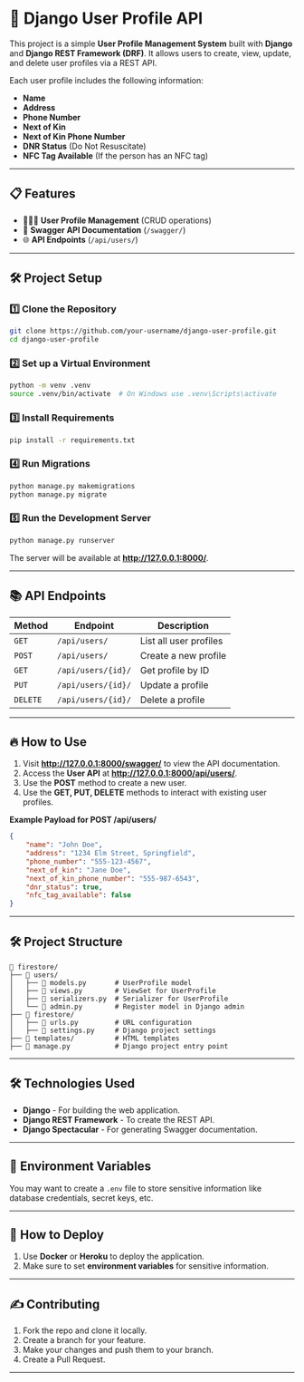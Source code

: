 
# 🚀 **Django User Profile API**

This project is a simple **User Profile Management System** built with **Django** and **Django REST Framework (DRF)**. It allows users to create, view, update, and delete user profiles via a REST API.

Each user profile includes the following information:
- **Name**
- **Address**
- **Phone Number**
- **Next of Kin**
- **Next of Kin Phone Number**
- **DNR Status** (Do Not Resuscitate)
- **NFC Tag Available** (If the person has an NFC tag)

---

## 📋 **Features**
- 🧑‍🤝‍🧑 **User Profile Management** (CRUD operations)
- 📜 **Swagger API Documentation** (`/swagger/`)
- 🌐 **API Endpoints** (`/api/users/`)

---

## 🛠️ **Project Setup**

### 1️⃣ **Clone the Repository**
```bash
git clone https://github.com/your-username/django-user-profile.git
cd django-user-profile
```

### 2️⃣ **Set up a Virtual Environment**
```bash
python -m venv .venv
source .venv/bin/activate  # On Windows use .venv\Scripts\activate
```

### 3️⃣ **Install Requirements**
```bash
pip install -r requirements.txt
```

### 4️⃣ **Run Migrations**
```bash
python manage.py makemigrations
python manage.py migrate
```

### 5️⃣ **Run the Development Server**
```bash
python manage.py runserver
```

The server will be available at **http://127.0.0.1:8000/**.

---

## 📚 **API Endpoints**

| **Method** | **Endpoint**           | **Description**        |
|------------|----------------------|-----------------------|
| `GET`      | `/api/users/`          | List all user profiles |
| `POST`     | `/api/users/`          | Create a new profile   |
| `GET`      | `/api/users/{id}/`     | Get profile by ID      |
| `PUT`      | `/api/users/{id}/`     | Update a profile       |
| `DELETE`   | `/api/users/{id}/`     | Delete a profile       |

---

## 🔥 **How to Use**

1. Visit **http://127.0.0.1:8000/swagger/** to view the API documentation.  
2. Access the **User API** at **http://127.0.0.1:8000/api/users/**.  
3. Use the **POST** method to create a new user.  
4. Use the **GET, PUT, DELETE** methods to interact with existing user profiles.  

**Example Payload for POST /api/users/**
```json
{
    "name": "John Doe",
    "address": "1234 Elm Street, Springfield",
    "phone_number": "555-123-4567",
    "next_of_kin": "Jane Doe",
    "next_of_kin_phone_number": "555-987-6543",
    "dnr_status": true,
    "nfc_tag_available": false
}
```

---

## 🛠️ **Project Structure**
```
📂 firestore/
├── 📂 users/
│   ├── 📄 models.py       # UserProfile model
│   ├── 📄 views.py        # ViewSet for UserProfile
│   ├── 📄 serializers.py  # Serializer for UserProfile
│   └── 📄 admin.py        # Register model in Django admin
├── 📂 firestore/
│   ├── 📄 urls.py         # URL configuration
│   ├── 📄 settings.py     # Django project settings
├── 📂 templates/          # HTML templates
├── 📄 manage.py           # Django project entry point
```

---

## 🛠️ **Technologies Used**
- **Django** - For building the web application.
- **Django REST Framework** - To create the REST API.
- **Django Spectacular** - For generating Swagger documentation.

---

## 📘 **Environment Variables**
You may want to create a `.env` file to store sensitive information like database credentials, secret keys, etc.

---

## 🚀 **How to Deploy**
1. Use **Docker** or **Heroku** to deploy the application.  
2. Make sure to set **environment variables** for sensitive information.  

---

## ✍️ **Contributing**
1. Fork the repo and clone it locally.  
2. Create a branch for your feature.  
3. Make your changes and push them to your branch.  
4. Create a Pull Request.  

---

